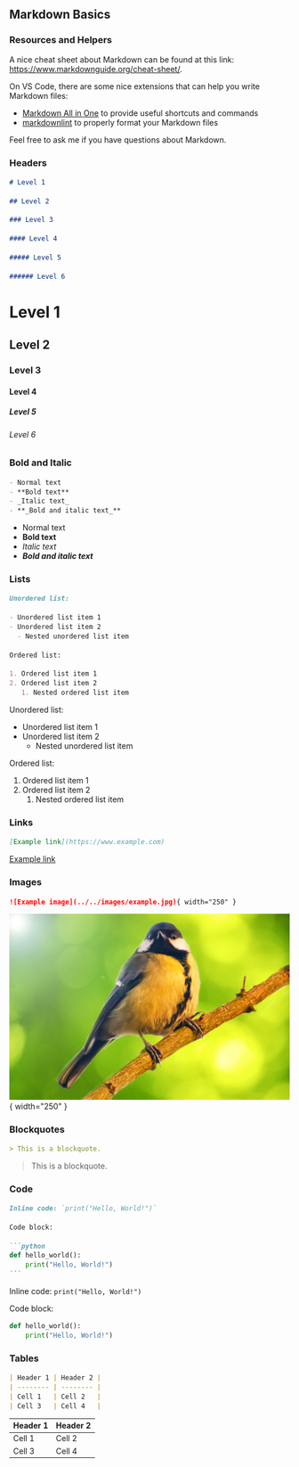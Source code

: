 ## Markdown Basics

### Resources and Helpers

A nice cheat sheet about Markdown can be found at this link: <https://www.markdownguide.org/cheat-sheet/>.

On VS Code, there are some nice extensions that can help you write Markdown files:

- [Markdown All in One](https://marketplace.visualstudio.com/items?itemName=yzhang.markdown-all-in-one) to provide useful shortcuts and commands
- [markdownlint](https://marketplace.visualstudio.com/items?itemName=DavidAnson.vscode-markdownlint) to properly format your Markdown files

Feel free to ask me if you have questions about Markdown.

### Headers
  
```markdown
# Level 1

## Level 2

### Level 3

#### Level 4

##### Level 5

###### Level 6
```

# Level 1

## Level 2

### Level 3

#### Level 4

##### Level 5

###### Level 6

### Bold and Italic

```markdown
- Normal text
- **Bold text**
- _Italic text_
- **_Bold and italic text_**
```

- Normal text
- **Bold text**
- _Italic text_
- **_Bold and italic text_**

### Lists

```markdown
Unordered list:

- Unordered list item 1
- Unordered list item 2
  - Nested unordered list item

Ordered list:

1. Ordered list item 1
2. Ordered list item 2
   1. Nested ordered list item
```

Unordered list:

- Unordered list item 1
- Unordered list item 2
  - Nested unordered list item

Ordered list:

1. Ordered list item 1
2. Ordered list item 2
   1. Nested ordered list item

### Links

```markdown
[Example link](https://www.example.com)
```

[Example link](https://www.example.com)

### Images

```markdown
![Example image](../../images/example.jpg){ width="250" }
```

![Example image](../../images/example.jpg){ width="250" }

### Blockquotes

```markdown
> This is a blockquote.
```

> This is a blockquote.

### Code

````markdown
Inline code: `print("Hello, World!")`

Code block:

```python
def hello_world():
    print("Hello, World!")
```
````

Inline code: `print("Hello, World!")`

Code block:

```python
def hello_world():
    print("Hello, World!")
```

### Tables

```markdown
| Header 1 | Header 2 |
| -------- | -------- |
| Cell 1   | Cell 2   |
| Cell 3   | Cell 4   |
```

| Header 1 | Header 2 |
| -------- | -------- |
| Cell 1   | Cell 2   |
| Cell 3   | Cell 4   |

